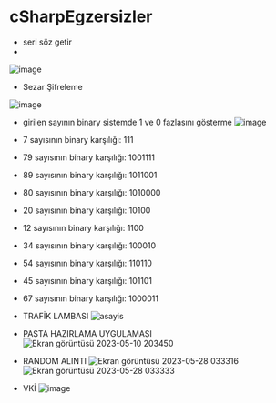 # cSharpEgzersizler

* seri söz getir
* 
![image](https://github.com/selinpir/cSharpEgzersizler/assets/113732977/e616e140-225d-4ebb-8969-5025ddbe95fe)


* Sezar Şifreleme
 
![image](https://github.com/selinpir/cSharpEgzersizler/assets/113732977/0061d295-11f1-45cb-9ef3-a9ed120c5349)

* girilen sayının binary sistemde 1 ve 0 fazlasını gösterme
![image](https://github.com/selinpir/cSharpEgzersizler/assets/113732977/1da3a2e8-3bc3-4ac4-9227-285171885309)

* 7 sayısının binary karşılığı: 111 
* 79 sayısının binary karşılığı: 1001111
* 89 sayısının binary karşılığı: 1011001
* 80 sayısının binary karşılığı: 1010000
* 20 sayısının binary karşılığı: 10100
* 12 sayısının binary karşılığı: 1100
* 34 sayısının binary karşılığı: 100010
* 54 sayısının binary karşılığı: 110110
* 45 sayısının binary karşılığı: 101101
* 67 sayısının binary karşılığı: 1000011



* TRAFİK LAMBASI
![asayis](https://user-images.githubusercontent.com/113732977/236689654-d9d579e1-59de-4f0e-beef-8b3a36913160.png)

* PASTA HAZIRLAMA UYGULAMASI
![Ekran görüntüsü 2023-05-10 203450](https://github.com/selinpir/cSharpEgzersizler/assets/113732977/ad415126-a329-47c2-b755-64d49a9f6f59)

* RANDOM ALINTI
![Ekran görüntüsü 2023-05-28 033316](https://github.com/selinpir/cSharpEgzersizler/assets/113732977/9257fc5b-2349-4614-93ab-062c5ca4d00a)
![Ekran görüntüsü 2023-05-28 033333](https://github.com/selinpir/cSharpEgzersizler/assets/113732977/ae5509ef-0d3e-4e3f-8bd7-3970ca1a85b3)


* VKİ
![image](https://github.com/selinpir/cSharpEgzersizler/assets/113732977/306294d9-85a1-49c1-a6ff-6ea01ad72e04)
